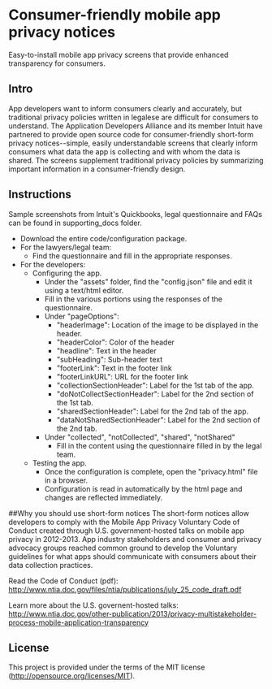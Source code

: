 # Consumer-friendly mobile app privacy notices
Easy-to-install mobile app privacy screens that provide enhanced transparency for consumers.

## Intro
App developers want to inform consumers clearly and accurately, but traditional privacy policies written in legalese are difficult for consumers to understand. The Application Developers Alliance and its member Intuit have partnered to provide open source code for consumer-friendly short-form privacy notices--simple, easily understandable screens that clearly inform consumers what data the app is collecting and with whom the data is shared. The screens supplement traditional privacy policies by summarizing important information in a consumer-friendly design. 

## Instructions
Sample screenshots from Intuit's Quickbooks, legal questionnaire and FAQs can be found in supporting_docs folder.

* Download the entire code/configuration package.
* For the lawyers/legal team:
  * Find the questionnaire and fill in the appropriate responses.
* For the developers:
  * Configuring the app.
    * Under the "assets" folder, find the "config.json" file and edit it using a text/html editor.
    * Fill in the various portions using the responses of the questionnaire.
    * Under "pageOptions":
      * "headerImage": Location of the image to be displayed in the header.
      * "headerColor": Color of the header
      * "headline": Text in the header
      * "subHeading": Sub-header text
      * "footerLink": Text in the footer link
      * "footerLinkURL": URL for the footer link
      * "collectionSectionHeader": Label for the 1st tab of the app.
      * "doNotCollectSectionHeader": Label for the 2nd section of the 1st tab.
      * "sharedSectionHeader": Label for the 2nd tab of the app.
      * "dataNotSharedSectionHeader": Label for the 2nd section of the 2nd tab.
    * Under "collected", "notCollected", "shared", "notShared"
      * Fill in the content using the questionnaire filled in by the legal team.
  * Testing the app.
    * Once the configuration is complete, open the "privacy.html" file in a browser.
    * Configuration is read in automatically by the html page and changes are reflected immediately.

##Why you should use short-form notices
The short-form notices allow developers to comply with the Mobile App Privacy Voluntary Code of Conduct created through U.S. government-hosted talks on mobile app privacy in 2012-2013. App industry stakeholders and consumer and privacy advocacy groups reached common ground to develop the Voluntary guidelines for what apps should communicate with consumers about their data collection practices. 

Read the Code of Conduct (pdf): http://www.ntia.doc.gov/files/ntia/publications/july_25_code_draft.pdf

Learn more about the U.S. governent-hosted talks: http://www.ntia.doc.gov/other-publication/2013/privacy-multistakeholder-process-mobile-application-transparency

## License
This project is provided under the terms of the MIT license (http://opensource.org/licenses/MIT).
